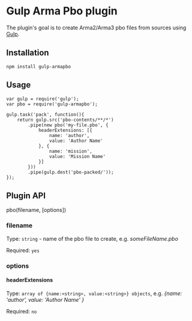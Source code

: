 # Gulp Arma Pbo plugin

The plugin's goal is to create Arma2/Arma3 pbo files from sources using [Gulp](http://gulpjs.com).

## Installation
```
npm install gulp-armapbo
```

## Usage
```
var gulp = require('gulp');
var pbo = require('gulp-armapbo');

gulp.task('pack', function(){
    return gulp.src('pbo-contents/**/*')
        .pipe(new pbo('my-file.pbo', {
            headerExtensions: [{
                name: 'author',
                value: 'Author Name'
            }, {
                name: 'mission',
                value: 'Mission Name'
            }]
        }))
        .pipe(gulp.dest('pbo-packed/'));
});
```

## Plugin API
pbo(filename, [options])

### filename
Type: `string` - name of the pbo file to create, e.g. _someFileName.pbo_

Required: `yes`

### options

#### headerExtensions
Type: `array of {name:<string>, value:<string>} objects`, e.g. _{name: 'author', value: 'Author Name' }_

Required: `no`